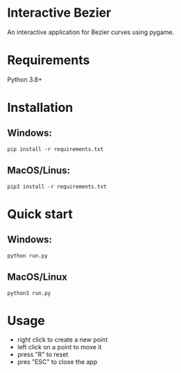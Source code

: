 # Interactive Bezier
An interactive application for Bezier curves using pygame.

# Requirements
Python 3.8+

# Installation
## Windows:
```shell
pip install -r requirements.txt
```
## MacOS/Linus:
```shell
pip3 install -r requirements.txt
```
# Quick start
## Windows:
```shell
python run.py
```

## MacOS/Linux
```shell
python3 run.py
```

# Usage
- right click to create a new point
- left click on a point to move it
- press "R" to reset
- pres "ESC" to close the app
